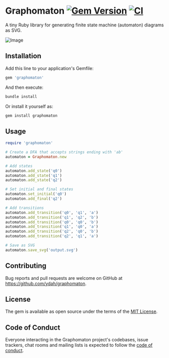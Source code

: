 # Graphomaton [![Gem Version](https://badge.fury.io/rb/graphomaton.svg?icon=si%3Arubygems)](https://badge.fury.io/rb/graphomaton) [![CI](https://github.com/ydah/graphomaton/actions/workflows/ci.yml/badge.svg)](https://github.com/ydah/graphomaton/actions/workflows/ci.yml)

A tiny Ruby library for generating finite state machine (automaton) diagrams as SVG.

![Image](https://github.com/user-attachments/assets/6907869c-1077-4a73-8394-4117f25adc17)

## Installation

Add this line to your application's Gemfile:

```ruby
gem 'graphomaton'
```

And then execute:

```bash
bundle install
```

Or install it yourself as:

```bash
gem install graphomaton
```

## Usage

```ruby
require 'graphomaton'

# Create a DFA that accepts strings ending with 'ab'
automaton = Graphomaton.new

# Add states
automaton.add_state('q0')
automaton.add_state('q1')
automaton.add_state('q2')

# Set initial and final states
automaton.set_initial('q0')
automaton.add_final('q2')

# Add transitions
automaton.add_transition('q0', 'q1', 'a')
automaton.add_transition('q1', 'q2', 'b')
automaton.add_transition('q0', 'q0', 'b')
automaton.add_transition('q1', 'q0', 'a')
automaton.add_transition('q2', 'q0', 'b')
automaton.add_transition('q2', 'q1', 'a')

# Save as SVG
automaton.save_svg('output.svg')
```

## Contributing

Bug reports and pull requests are welcome on GitHub at https://github.com/ydah/graphomaton.

## License

The gem is available as open source under the terms of the [MIT License](https://opensource.org/licenses/MIT).

## Code of Conduct

Everyone interacting in the Graphomaton project's codebases, issue trackers, chat rooms and mailing lists is expected to follow the [code of conduct](https://github.com/ydah/graphomaton/blob/main/CODE_OF_CONDUCT.md).
